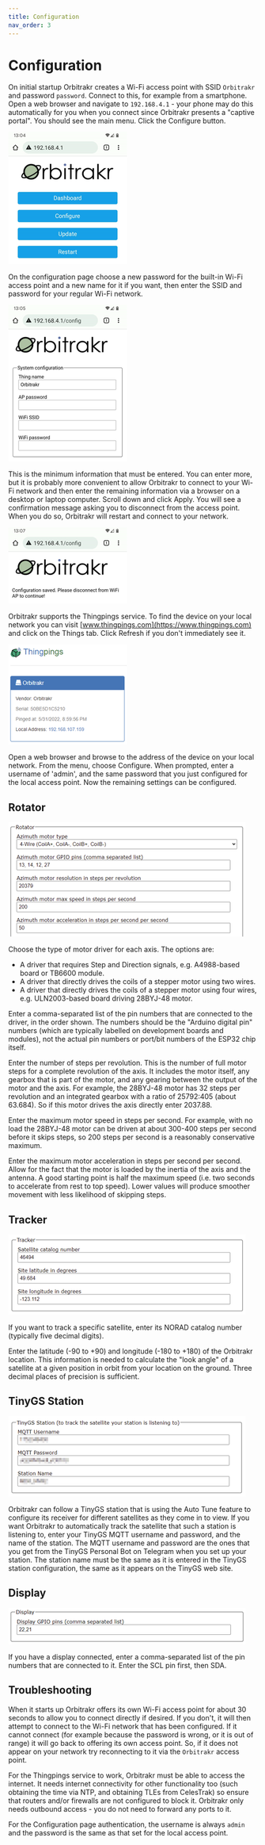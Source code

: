 ```yaml
---
title: Configuration
nav_order: 3
---
```


# Configuration

On initial startup Orbitrakr creates a Wi-Fi access point with SSID `Orbitrakr` and password `password`. Connect to this, for example from a smartphone. Open a web browser and navigate to `192.168.4.1` - your phone may do this automatically for you when you connect since Orbitrakr presents a "captive portal". You should see the main menu. Click the Configure button.

![Main menu](img/config-menu.png)

On the configuration page choose a new password for the built-in Wi-Fi access point and a new name for it if you want, then enter the SSID and password for your regular Wi-Fi network.

![System configuration](img/config-system.png)

This is the minimum information that must be entered. You can enter more, but it is probably more convenient to allow Orbitrakr to connect to your Wi-Fi network and then enter the remaining information via a browser on a desktop or laptop computer. Scroll down and click Apply. You will see a confirmation message asking you to disconnect from the access point. When you do so, Orbitrakr will restart and connect to your network.

![Config saved](img/config-saved.png)

Orbitrakr supports the Thingpings service. To find the device on your local network you can visit [www.thingpings.com](https://www.thingpings.com) and click on the Things tab. Click Refresh if you don't immediately see it.

![Orbitrakr on Thingpings](img/config-thingpings.png)

Open a web browser and browse to the address of the device on your local network. From the menu, choose Configure. When prompted, enter a username of 'admin', and the same password that you just configured for the local access point. Now the remaining settings can be configured.

## Rotator

![Rotator configuration](img/config-rotator.png)

Choose the type of motor driver for each axis. The options are:
- A driver that requires Step and Direction signals, e.g. A4988-based board or TB6600 module.
- A driver that directly drives the coils of a stepper motor using two wires.
- A driver that directly drives the coils of a stepper motor using four wires, e.g. ULN2003-based board driving 28BYJ-48 motor.

Enter a comma-separated list of the pin numbers that are connected to the driver, in the order shown. The numbers should be the "Arduino digital pin" numbers (which are typically labelled on development boards and modules), not the actual pin numbers or port/bit numbers of the ESP32 chip itself.

Enter the number of steps per revolution. This is the number of full motor steps for a complete revolution of the axis. It includes the motor itself, any gearbox that is part of the motor, and any gearing between the output of the motor and the axis. For example, the 28BYJ-48 motor has 32 steps per revolution and an integrated gearbox with a ratio of 25792:405 (about 63.684). So if this motor drives the axis directly enter 2037.88.

Enter the maximum motor speed in steps per second. For example, with no load the 28BYJ-48 motor can be driven at about 300-400 steps per second before it skips steps, so 200 steps per second is a reasonably conservative maximum.

Enter the maximum motor acceleration in steps per second per second. Allow for the fact that the motor is loaded by the inertia of the axis and the antenna. A good starting point is half the maximum speed (i.e. two seconds to accelerate from rest to top speed). Lower values will produce smoother movement with less likelihood of skipping steps.

## Tracker

![Tracker configuration](img/config-tracker.png)

If you want to track a specific satellite, enter its NORAD catalog number (typically five decimal digits).

Enter the latitude (-90 to +90) and longitude (-180 to +180) of the Orbitrakr location. This information is needed to calculate the "look angle" of a satellite at a given position in orbit from your location on the ground. Three decimal places of precision is sufficient.

## TinyGS Station

![TinyGS configuration](img/config-tinygs.png)

Orbitrakr can follow a TinyGS station that is using the Auto Tune feature to configure its receiver for different satellites as they come in to view. If you want Orbitrakr to automatically track the satellite that such a station is listening to, enter your TinyGS MQTT username and password, and the name of the station. The MQTT username and password are the ones that you get from the TinyGS Personal Bot on Telegram when you set up your station. The station name must be the same as it is entered in the TinyGS station configuration, the same as it appears on the TinyGS web site.

## Display

![Display configuration](img/config-display.png)

If you have a display connected, enter a comma-separated list of the pin numbers that are connected to it. Enter the SCL pin first, then SDA.

## Troubleshooting

When it starts up Orbitrakr offers its own Wi-Fi access point for about 30 seconds to allow you to connect directly if desired. If you don't, it will then attempt to connect to the Wi-Fi network that has been configured. If it cannot connect (for example because the password is wrong, or it is out of range) it will go back to offering its own access point. So, if it does not appear on your network try reconnecting to it via the `Orbitrakr` access point.

For the Thingpings service to work, Orbitrakr must be able to access the internet. It needs internet connectivity for other functionality too (such obtaining the time via NTP, and obtaining TLEs from CelesTrak) so ensure that routers and/or firewalls are not configured to block it. Orbitrakr only needs outbound access - you do not need to forward any ports to it.

For the Configuration page authentication, the username is always `admin` and the password is the same as that set for the local access point.

